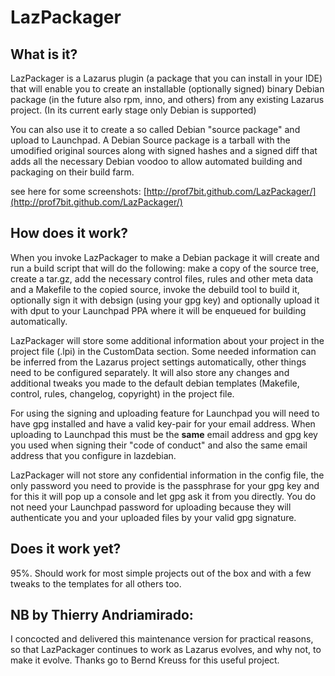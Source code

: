 LazPackager
===========

What is it?
-----------
LazPackager is a Lazarus plugin (a package that you can install in your IDE)
that will enable you to create an installable (optionally signed) binary
Debian package (in the future also rpm, inno, and others) from any existing
Lazarus project. (In its current early stage only Debian is supported)

You can also use it to create a so called Debian "source package" and upload
to Launchpad. A Debian Source package is a tarball with the umodified original
sources along with signed hashes and a signed diff that adds all the necessary
Debian voodoo to allow automated building and packaging on their build farm.

see here for some screenshots: 
[http://prof7bit.github.com/LazPackager/](http://prof7bit.github.com/LazPackager/)

How does it work?
-----------------
When you invoke LazPackager to make a Debian package it will create and
run a build script that will do the following: make a copy of the source
tree, create a tar.gz, add the necessary control files, rules and other
meta data and a Makefile to the copied source, invoke the debuild tool
to build it, optionally sign it with debsign (using your gpg key) and
optionally upload it with dput to your Launchpad PPA where it will be
enqueued for building automatically.

LazPackager will store some additional information about your project in
the project file (.lpi) in the CustomData section. Some needed information
can be inferred from the Lazarus project settings automatically, other
things need to be configured separately. It will also store any changes
and additional tweaks you made to the default debian templates (Makefile,
control, rules, changelog, copyright) in the project file.

For using the signing and uploading feature for Launchpad you will need
to have gpg installed and have a valid key-pair for your email address.
When uploading to Launchpad this must be the **same** email address and
gpg key you used when signing their "code of conduct" and also the same
email address that you configure in lazdebian.

LazPackager will not store any confidential information in the config file,
the only password you need to provide is the passphrase for your gpg key
and for this it will pop up a console and let gpg ask it from you
directly. You do not need your Launchpad password for uploading because
they will authenticate you and your uploaded files by your valid gpg
signature.


Does it work yet?
-----------------
95%. Should work for most simple projects out of the box and with
a few tweaks to the templates for all others too.

NB by Thierry Andriamirado:
---------------------------
I concocted and delivered this maintenance version for practical reasons,
so that LazPackager continues to work as Lazarus evolves, and why not, to make
it evolve. Thanks go to Bernd Kreuss for this useful project.

